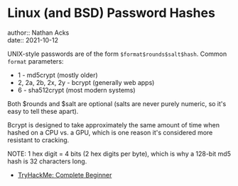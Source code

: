 # Linux (and BSD) Password Hashes

author:: Nathan Acks  
date:: 2021-10-12

UNIX-style passwords are of the form `$format$rounds$salt$hash`. Common `format` parameters:

* 1 - md5crypt (mostly older)
* 2, 2a, 2b, 2x, 2y - bcrypt (generally web apps)
* 6 - sha512crypt (most modern systems)

Both $rounds and $salt are optional (salts are never purely numeric, so it's easy to tell these apart).

Bcrypt is designed to take approximately the same amount of time when hashed on a CPU vs. a GPU, which is one reason it's considered more resistant to cracking.

NOTE: 1 hex digit = 4 bits (2 hex digits per byte), which is why a 128-bit md5 hash is 32 characters long.

* [TryHackMe: Complete Beginner](tryhackme-complete-beginner.md)
